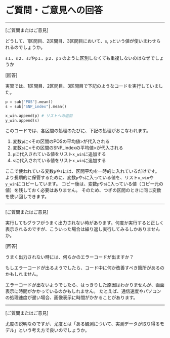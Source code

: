 # ご質問・ご意見への回答
---

[ご質問またはご意見]

どうして、1区間目、2区間目、3区間目において、`s`, `p`という値が使いまわせられるのでしょうか。

`s１`、`s２`、`s3`や`p１`、`p２`、`p３`のように区別しなくても重複しないのはなぜでしょうか  

[回答]

実習では、1区間目、2区間目、3区間目で下記のようなコードを実行していました。

```python
p = sub["POS"].mean()
s = sub["SNP_index"].mean()

x_win.append(p) # リストへの追加
y_win.append(s)
```

このコードでは、各区間の処理のたびに、下記の処理がおこなわれます。
1. 変数`p`に<その区間のPOSの平均値>が代入される
2. 変数`s`に<その区間のSNP_indexの平均値>が代入される
3. `p`に代入されている値をリスト`x_win`に追加する
4. `s`に代入されている値をリスト`x_win`に追加する

ここで使われている変数`p`や`s`には、区間平均を一時的に入れているだけです。
より長期的に保管するために、変数`p`や`s`に入っている値を、リスト`x_win`や`y_win`にコピーしています。
コピー後は、変数`p`や`s`に入っている値（コピー元の値）を残しておく必要はありません。
そのため、つぎの区間のときに同じ変数を使い回しできます。

---

[ご質問またはご意見]

実行してもグラフがうまく出力されない時があります。何度か実行すると正しく表示されるのですが、こういった場合は繰り返し実行してみるしかありませんか。

[回答]

うまく出力されない時には、何らかのエラーコードが出ますか？

もしエラーコードが出るようでしたら、コード中に何か改善すべき箇所があるのかもしれません。  

エラーコードが出ないようでしたら、はっきりした原因はわかりませんが、画面表示に時間がかかっているのかもしれません。
たとえば、通信速度やパソコンの処理速度が遅い場合、画像表示に時間がかかることがあります。

---

[ご質問またはご意見]

尤度の説明なのですが、尤度とは「ある観測について、実測データが取り得るモデル」という考え方で良いのでしょうか。
